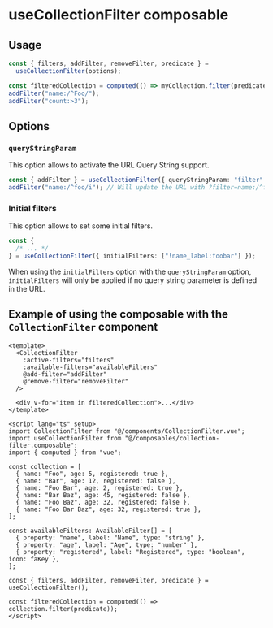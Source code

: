 # useCollectionFilter composable

## Usage

```typescript
const { filters, addFilter, removeFilter, predicate } =
  useCollectionFilter(options);

const filteredCollection = computed(() => myCollection.filter(predicate));
addFilter("name:/^Foo/");
addFilter("count:>3");
```

## Options

### `queryStringParam`

This option allows to activate the URL Query String support.

```typescript
const { addFilter } = useCollectionFilter({ queryStringParam: "filter" });
addFilter("name:/^foo/i"); // Will update the URL with ?filter=name:/^foo/i
```

### Initial filters

This option allows to set some initial filters.

```typescript
const {
  /* ... */
} = useCollectionFilter({ initialFilters: ["!name_label:foobar"] });
```

When using the `initialFilters` option with the `queryStringParam` option,
`initialFilters` will only be applied if no query string parameter is defined in the URL.

## Example of using the composable with the `CollectionFilter` component

```vue
<template>
  <CollectionFilter
    :active-filters="filters"
    :available-filters="availableFilters"
    @add-filter="addFilter"
    @remove-filter="removeFilter"
  />

  <div v-for="item in filteredCollection">...</div>
</template>

<script lang="ts" setup>
import CollectionFilter from "@/components/CollectionFilter.vue";
import useCollectionFilter from "@/composables/collection-filter.composable";
import { computed } from "vue";

const collection = [
  { name: "Foo", age: 5, registered: true },
  { name: "Bar", age: 12, registered: false },
  { name: "Foo Bar", age: 2, registered: true },
  { name: "Bar Baz", age: 45, registered: false },
  { name: "Foo Baz", age: 32, registered: false },
  { name: "Foo Bar Baz", age: 32, registered: true },
];

const availableFilters: AvailableFilter[] = [
  { property: "name", label: "Name", type: "string" },
  { property: "age", label: "Age", type: "number" },
  { property: "registered", label: "Registered", type: "boolean", icon: faKey },
];

const { filters, addFilter, removeFilter, predicate } = useCollectionFilter();

const filteredCollection = computed(() => collection.filter(predicate));
</script>
```
